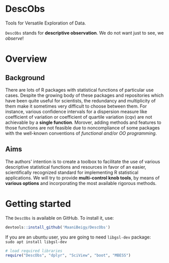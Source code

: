 # DescObs
Tools for Versatile Exploration of Data.

`DescObs` stands for **descriptive observation**. 
We do not want just to see, we *observe*! 

# Overview
## Background
There are lots of R packages with statistical functions of particular use cases.
Despite the growing body of these packages and repositories which have been
quite useful for scientists, the redundancy and multiplicity of them
make it sometimes very difficult to choose between them. For instance, various
confidence intervals for a dispersion measure like coefficient of variation or
coefficient of quartile variation (cqv) are not achievable by a 
**single function**. Morover, adding methods and features to those functions 
are not feasible due to noncompliance of some packages with the well-known 
conventions of *functional and/or OO programming*. 

## Aims
The authors' intention is to create a toolbox to facilitate the use of various 
descriptive statistical functions and resources in favor of an easier, 
scientifically recognized standard for implementing R statistical applications. 
We will try to provide **multi-control knob tools**, by means of 
**various options**  and incorporating the most available rigorous methods. 

# Getting started

The `DescObs` is available on GitHub. To install it, use:  

```r
devtools::install_github('MaaniBeigy/DescObs')
```
If you are an ubuntu user, you are going to need `libgsl-dev` package:   
`sudo apt install libgsl-dev`

```r
# load required libraries
require("DescObs", "dplyr", "SciView", "boot", "MBESS")
```

